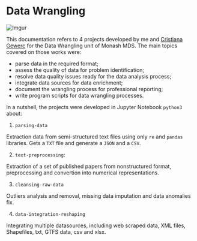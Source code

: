 # Data Wrangling

![Imgur](https://i.imgur.com/Ek3k1wg.png)

This documentation refers to 4 projects developed by me and [Cristiana Gewerc](https://github.com/cristianaggewerc) for the Data Wrangling unit of Monash MDS. The main topics covered on those works were:
* parse data in the required format;
* assess the quality of data for problem identification;
* resolve data quality issues ready for the data analysis process;
* integrate data sources for data enrichment;
* document the wrangling process for professional reporting;
* write program scripts for data wrangling processes.


In a nutshell, the projects were developed in Jupyter Notebook `python3` about:

   1. `parsing-data`
   
   Extraction data from semi-structured text files using only `re` and `pandas` libraries. Gets a `TXT` file and generate a `JSON` and a `CSV`.
   
   2. `text-preprocessing`:
  
   Extraction of a set of published papers from nonstructured format, preprocessing  and convertion into numerical representations.

   3. `cleansing-raw-data`
   
   Outliers analysis and removal, missing data imputation and data anomalies fix.

   4. `data-integration-reshaping`
   
   Integrating multiple datasources, including web scraped data, XML files, Shapefiles, txt, GTFS data, csv and xlsx.
